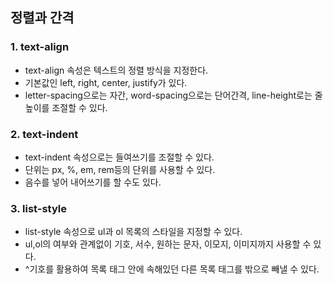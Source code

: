 <h2>정렬과 간격</h2>

### 1. text-align
- text-align 속성은 텍스트의 정렬 방식을 지정한다.
- 기본값인 left, right, center, justify가 있다.
- letter-spacing으로는 자간, word-spacing으로는 단어간격, line-height로는 줄 높이를 조절할 수 있다.

### 2. text-indent
- text-indent 속성으로는 들여쓰기를 조절할 수 있다.
- 단위는 px, %, em, rem등의 단위를 사용할 수 있다.
- 음수를 넣어 내어쓰기를 할 수도 있다.

### 3. list-style
- list-style 속성으로 ul과 ol 목록의 스타일을 지정할 수 있다.
- ul,ol의 여부와 관계없이 기호, 서수, 원하는 문자, 이모지, 이미지까지 사용할 수 있다.
- ^기호를 활용하여 목록 태그 안에 속해있던 다른 목록 태그를 밖으로 빼낼 수 있다.

